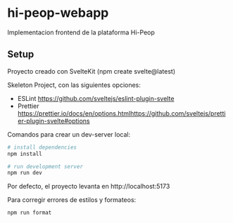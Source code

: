 # hi-peop-webapp

Implementacion frontend de la plataforma Hi-Peop

## Setup

Proyecto creado con SvelteKit (npm create svelte@latest)

Skeleton Project, con las siguientes opciones:
- ESLint
https://github.com/sveltejs/eslint-plugin-svelte
- Prettier
https://prettier.io/docs/en/options.htmlhttps://github.com/sveltejs/prettier-plugin-svelte#options

Comandos para crear un dev-server local:

```bash
# install dependencies
npm install

# run development server
npm run dev
```
Por defecto, el proyecto levanta en http://localhost:5173

Para corregir errores de estilos y formateos:
```bash
npm run format
```